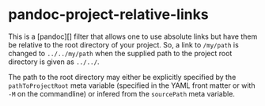 # pandoc-project-relative-links

This is a [pandoc][] filter that allows one to use absolute links but
have them be relative to the root directory of your project.  So, a
link to `/my/path` is changed to `../../my/path` when the supplied
path to the project root directory is given as `../../`.

The path to the root directory may either be explicitly specified by
the `pathToProjectRoot` meta variable (specified in the YAML front
matter or with `-M` on the commandline) or infered from the
`sourcePath` meta variable.
